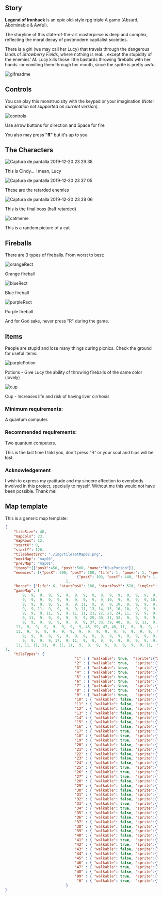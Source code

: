 ## Story
**Legend of Ironhack** is an epic old-style rpg triple A game (Absurd, Abominable & Awful).

The storyline of this state-of-the-art masterpiece is deep and complex, reflecting the moral decay of postmodern capitalist societies.

There is a girl (we may call her Lucy) that travels through the dangerous lands of _Strawberry Fields_, where nothing is real... except the stupidity of the enemies' AI.
Lucy kills those little bastards throwing fireballs with her hands -or vomiting them through her mouth, since the sprite is pretty awful.

![gifreadme](https://user-images.githubusercontent.com/23436377/71298056-67a9ea00-2386-11ea-9daa-7460135c4dad.gif)

## Controls
You can play this monstruoisity with the keypad or your imagination _(Note: imagination not supported on current version)_.

![controls](https://user-images.githubusercontent.com/23436377/71297565-4c3ddf80-2384-11ea-9a83-9a238bde6577.png)

Use arrow buttons for direction and Space for fire

You also may press **"R"** but it's up to you.

## The Characters

![Captura de pantalla 2019-12-20 23 29 38](https://user-images.githubusercontent.com/23436377/71296838-527e8c80-2381-11ea-8ab2-eb3f4f043e7e.png)

This is Cindy... I mean, Lucy

![Captura de pantalla 2019-12-20 23 37 05](https://user-images.githubusercontent.com/23436377/71296922-a7ba9e00-2381-11ea-9378-7a18b13105bf.png)

These are the retarded enemies

![Captura de pantalla 2019-12-20 23 38 06](https://user-images.githubusercontent.com/23436377/71296959-cae54d80-2381-11ea-8b48-12dae0f4713d.png)

This is the final boss (half retarded)

![catmeme](https://user-images.githubusercontent.com/23436377/71297004-f5370b00-2381-11ea-8194-43365e3f94ef.jpg)

This is a random picture of a cat

## Fireballs
There are 3 types of fireballs. From worst to best:

![orangeRect](https://user-images.githubusercontent.com/23436377/71297063-33342f00-2382-11ea-9369-e37506be70f5.png)

Orange fireball

![blueRect](https://user-images.githubusercontent.com/23436377/71297093-5959cf00-2382-11ea-865d-eab9175cd019.png)

Blue fireball

![purpleRect](https://user-images.githubusercontent.com/23436377/71297109-6a0a4500-2382-11ea-884f-205ed32285d2.png)

Purple fireball

And for God sake, never press "R" during the game.

## Items

People are stupid and lose many things during picnics. Check the ground for useful items:

![purplePotion](https://user-images.githubusercontent.com/23436377/71297221-e00eac00-2382-11ea-9f1c-b69f37978a13.png)

Potions - Give Lucy the ability of throwing fireballs of the same color (lovely)

![cup](https://user-images.githubusercontent.com/23436377/71297155-a0e05b00-2382-11ea-9fd1-1436d7d6932e.png)

Cup - Increases life and risk of having liver cirrhosis 

### Minimum requirements:
A quantum computer.

### Recommended requirements:
Two quantum computers.

This is the last time I told you, don't press "R" or your soul and hips will be lost.

### Acknowledgement
I wish to express my gratitude and my sincere affection to everybody involved in this project, specially to myself. Without me this would not have been possible. Thank me!


## Map template
This is a generic map template:

```json
{
	"tileSize": 40,
	"mapCols": 23,
	"mapRows": 12,
	"startX": 0,
	"startY": 120,
	"tileSheetSrc": "./img/tilesetMap02.png",
	"nextMap": "map03",
	"prevMap": "map01",
	"items":[{"posX":450, "posY":500, "name":"bluePotion"}],
	"enemies": [{"posX": 500, "posY": 180, "life": 1, "power": 1, "speed": 50, "size": 40, "imgSrc": "./img/enemyDevil.png", "type": "devil"},
								 {"posX": 100, "posY": 440, "life": 1, "power": 1, "speed": 50, "size": 40, "imgSrc": "./img/enemyDevil.png", "type": "devil"}
							],
	"heroe": {"life": 6, "startPosX": 160, "startPosY": 520, "imgSrc": "./img/hero.png"}, 			 
	"gameMap": [ 
		9,  9,  9,  9,  9,  9,  9,  9,  9,  9,  9,  9,  9,  9,  9,  9,  9,  9,  9,  9,  9,  9,  9,
		9,  9,  9,  9,  9,  9,  9,  9,  9,  9, 10,  9,  9,  9,  9, 10,  9,  9,  9,  9,  9, 10,  9,
		9,  9,  9,  9,  9,  9,  9, 11,  9,  9,  9, 10, 	9,  9,  9,  9,  9,  9, 11,  9,  9,  9,  9,
		9,  9, 11,  9,  9,  9,  9, 11, 13, 14, 15, 16, 10,  9,  9,  9,  9,  9,  9, 11,  9,  9,  9,
		9,  9,  9, 11,  9,  9, 11, 11, 21, 22, 23, 24, 11,  9,  9,  9,  9,  9,  9, 11,  11,  9,  9,
		9, 11,  9,  9, 	9,  9,  9,  9, 29, 30, 31, 32,  9,  9,  9,  9,  9,  9,  9, 11,  9,  9,  9,
		9,  9,  9,  9,  9,  9,  9,  9, 37, 38, 39, 40,  9,  9, 11,  9,  9,  9,  9,  9,  9,  9,  9,
	 11,  9,  9,  9,  9,  9,  9,  9, 45, 99, 47, 48, 11,  9,  9,  9,  9,  9,  9,  9, 10,  9,  9,
	 11,  9,  9,  9,  9,  9,  9,  9,  9,  9,  9,  9,  9,  9,  9,  9,  9,  9,  9,  9,  9,  9,  9,
		9,  9,  9,  9,  9,  9,  9,  9,  9,  9,  9,  9,  9,  9,  9,  9,  9,  9, 11,  9,  9,  9,  9,
		9,  9,  9,  9, 17,  9, 11,  9,  9,  9,  9,  9,  9,  9,  9,  9,  9, 11,  9,  9,  9,  9,  9,
	 11, 11, 11, 11,  0, 11, 11,  9,  9,  9,  9,  9,  9,  9,  9, 11,  9,  9,  9,  9,  9,  9,  9
],
	"tileTypes": {
								"1" : { "walkable": true,  "sprite":{"x":0,"y":0,"w":40,"h":40}}, 
								"2" : { "walkable": true,	"sprite":{"x":40,"y":0,"w":40,"h":40}},
								"3" : { "walkable": true,	"sprite":{"x":80,"y":0,"w":40,"h":40}},
								"4" : { "walkable": true,	"sprite":{"x":120,"y":0,"w":40,"h":40}},  
								"5" : { "walkable": true,	"sprite":{"x":160,"y":0,"w":40,"h":40}},  
								"6" : { "walkable": true,	"sprite":{"x":200,"y":0,"w":40,"h":40}},  
								"7" : { "walkable": true,	"sprite":{"x":240,"y":0,"w":40,"h":40}},   
								"8" : { "walkable": true,	"sprite":{"x":280,"y":0,"w":40,"h":40}},   
								"9" : { "walkable": true,	"sprite":{"x":0,"y":40,"w":40,"h":40}},   
								"10" : { "walkable": false,	"sprite":{"x":40,"y":40,"w":40,"h":40}},   
								"11" : { "walkable": false,	"sprite":{"x":80,"y":40,"w":40,"h":40}},   
								"12" : { "walkable": false,	"sprite":{"x":120,"y":40,"w":40,"h":40}},   
								"13" : { "walkable": false,	"sprite":{"x":160,"y":40,"w":40,"h":40}},   
								"14" : { "walkable": false,	"sprite":{"x":200,"y":40,"w":40,"h":40}},   
								"15" : { "walkable": false,	"sprite":{"x":240,"y":40,"w":40,"h":40}},   
								"16" : { "walkable": false,	"sprite":{"x":280,"y":40,"w":40,"h":40}},   
								"17" : { "walkable": true,	"sprite":{"x":0,"y":80,"w":40,"h":40}},
								"18" : { "walkable": true,	"sprite":{"x":40,"y":80,"w":40,"h":40}},
								"19" : { "walkable": true,	"sprite":{"x":80,"y":80,"w":40,"h":40}},
								"20" : { "walkable": false,	"sprite":{"x":120,"y":80,"w":40,"h":40}},
								"21" : { "walkable": false,	"sprite":{"x":160,"y":80,"w":40,"h":40}},
								"22" : { "walkable": false,	"sprite":{"x":200,"y":80,"w":40,"h":40}},
								"23" : { "walkable": false,	"sprite":{"x":240,"y":80,"w":40,"h":40}},
								"24" : { "walkable": false,	"sprite":{"x":280,"y":80,"w":40,"h":40}},
								"25" : { "walkable": true,	"sprite":{"x":0,"y":120,"w":40,"h":40}},
								"26" : { "walkable": true,	"sprite":{"x":40,"y":120,"w":40,"h":40}},
								"27" : { "walkable": true,	"sprite":{"x":80,"y":120,"w":40,"h":40}},
								"28" : { "walkable": false,	"sprite":{"x":120,"y":120,"w":40,"h":40}},
								"29" : { "walkable": false,	"sprite":{"x":160,"y":120,"w":40,"h":40}},
								"30" : { "walkable": false,	"sprite":{"x":200,"y":120,"w":40,"h":40}},
								"31" : { "walkable": false,	"sprite":{"x":240,"y":120,"w":40,"h":40}},
								"32" : { "walkable": false,	"sprite":{"x":280,"y":120,"w":40,"h":40}},
								"33" : { "walkable": true,	"sprite":{"x":0,"y":160,"w":40,"h":40}},
								"34" : { "walkable": true,	"sprite":{"x":40,"y":160,"w":40,"h":40}},
								"35" : { "walkable": false,	"sprite":{"x":80,"y":160,"w":40,"h":40}},
								"36" : { "walkable": false,	"sprite":{"x":120,"y":160,"w":40,"h":40}},
								"37" : { "walkable": false,	"sprite":{"x":160,"y":160,"w":40,"h":40}},
								"38" : { "walkable": false,	"sprite":{"x":200,"y":160,"w":40,"h":40}},
								"39" : { "walkable": false,	"sprite":{"x":240,"y":160,"w":40,"h":40}},
								"40" : { "walkable": false,	"sprite":{"x":280,"y":160,"w":40,"h":40}},
								"41" : { "walkable": true,	"sprite":{"x":0,"y":200,"w":40,"h":40}},
								"42" : { "walkable": true,	"sprite":{"x":40,"y":200,"w":40,"h":40}},
								"43" : { "walkable": false,	"sprite":{"x":80,"y":200,"w":40,"h":40}},
								"44" : { "walkable": false,	"sprite":{"x":120,"y":200,"w":40,"h":40}},
								"45" : { "walkable": false,	"sprite":{"x":160,"y":200,"w":40,"h":40}},
								"46" : { "walkable": false,	"sprite":{"x":200,"y":200,"w":40,"h":40}},
								"47" : { "walkable": true,	"sprite":{"x":240,"y":200,"w":40,"h":40}},
								"48" : { "walkable": false,	"sprite":{"x":280,"y":200,"w":40,"h":40}},
								"99" : { "walkable": true,  "sprite":{"x":200,"y":200,"w":40,"h":40}},
								 "0" : { "walkable": true,  "sprite":{"x":0,"y":120,"w":40,"h":40}}						
							}
}
```